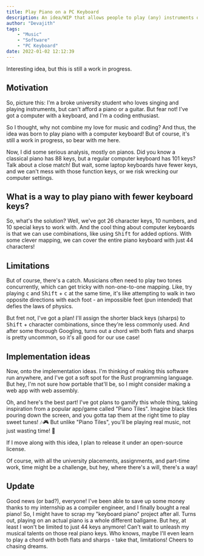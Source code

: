 ```yaml
---
title: Play Piano on a PC Keyboard
description: An idea/WIP that allows people to play (any) instruments on their laptop/pc
author: "Devajith"
tags:
    - "Music"
    - "Software"
    - "PC Keyboard"
date: 2022-01-02 12:12:39
---
```


Interesting idea, but this is still a work in progress.
## Motivation

So, picture this: I'm a broke university student who loves singing and playing instruments, but can't afford a piano or a guitar. But fear not! I've got a computer with a keyboard, and I'm a coding enthusiast.

So I thought, why not combine my love for music and coding? And thus, the idea was born to play piano with a computer keyboard! But of course, it's still a work in progress, so bear with me here.

Now, I did some serious analysis, mostly on pianos. Did you know a classical piano has 88 keys, but a regular computer keyboard has 101 keys? Talk about a close match! But wait, some laptop keyboards have fewer keys, and we can't mess with those function keys, or we risk wrecking our computer settings. 


## What is a way to play piano with fewer keyboard keys?

So, what's the solution? Well, we've got 26 character keys, 10 numbers, and 10 special keys to work with. And the cool thing about computer keyboards is that we can use combinations, like using <kbd>Shift</kbd> for added options. With some clever mapping, we can cover the entire piano keyboard with just 44 characters!

## Limitations

But of course, there's a catch. Musicians often need to play two tones concurrently, which can get tricky with non-one-to-one mapping. Like, try playing <kbd>c</kbd> and <kbd>Shift</kbd> + <kbd>c</kbd> at the same time, it's like attempting to walk in two opposite directions with each foot - an impossible feet (pun intended) that defies the laws of physics.

But fret not, I've got a plan! I'll assign the shorter black keys (sharps) to <kbd>Shift</kbd> + character combinations, since they're less commonly used. And after some thorough Googling, turns out a chord with both flats and sharps is pretty uncommon, so it's all good for our use case!

## Implementation ideas

Now, onto the implementation ideas. I'm thinking of making this software run anywhere, and I've got a soft spot for the Rust programming language. But hey, I'm not sure how portable that'll be, so I might consider making a web app with web assembly.

Oh, and here's the best part! I've got plans to gamify this whole thing, taking inspiration from a popular app/game called "Piano Tiles". Imagine black tiles pouring down the screen, and you gotta tap them at the right time to play sweet tunes! 🎶🎮 But unlike "Piano Tiles", you'll be playing real music, not just wasting time! 🎵

If I move along with this idea, I plan to release it under an open-source license.

Of course, with all the university placements, assignments, and part-time work, time might be a challenge, but hey, where there's a will, there's a way!

## Update

Good news (or bad?), everyone! I've been able to save up some money thanks to my internship as a compiler engineer, and I finally bought a real piano! So, I might have to scrap my "keyboard piano" project after all. Turns out, playing on an actual piano is a whole different ballgame. But hey, at least I won't be limited to just 44 keys anymore! Can't wait to unleash my musical talents on those real piano keys. Who knows, maybe I'll even learn to play a chord with both flats and sharps - take that, limitations! Cheers to chasing dreams.